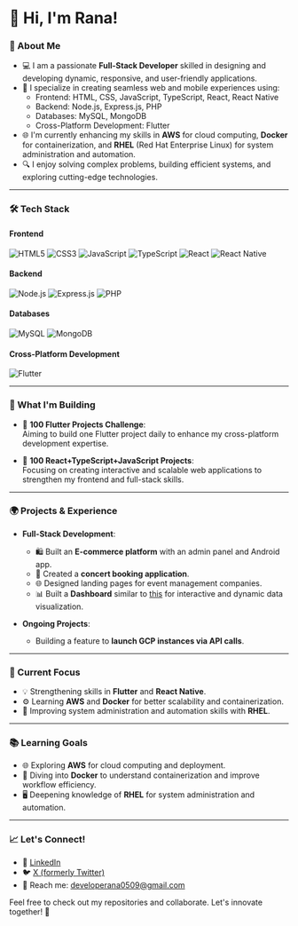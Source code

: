 # 👋 Hi, I'm Rana!

### 🌟 About Me
- 💻 I am a passionate **Full-Stack Developer** skilled in designing and developing dynamic, responsive, and user-friendly applications.  
- 🚀 I specialize in creating seamless web and mobile experiences using:
  - Frontend: HTML, CSS, JavaScript, TypeScript, React, React Native  
  - Backend: Node.js, Express.js, PHP  
  - Databases: MySQL, MongoDB  
  - Cross-Platform Development: Flutter  
- 🌐 I'm currently enhancing my skills in **AWS** for cloud computing, **Docker** for containerization, and **RHEL** (Red Hat Enterprise Linux) for system administration and automation.
- 🔍 I enjoy solving complex problems, building efficient systems, and exploring cutting-edge technologies.

---

### 🛠️ Tech Stack
#### Frontend
![HTML5](https://img.shields.io/badge/-HTML5-E34F26?style=flat&logo=html5&logoColor=white)
![CSS3](https://img.shields.io/badge/-CSS3-1572B6?style=flat&logo=css3&logoColor=white)
![JavaScript](https://img.shields.io/badge/-JavaScript-F7DF1E?style=flat&logo=javascript&logoColor=black)
![TypeScript](https://img.shields.io/badge/-TypeScript-3178C6?style=flat&logo=typescript&logoColor=white)
![React](https://img.shields.io/badge/-React-61DAFB?style=flat&logo=react&logoColor=black)
![React Native](https://img.shields.io/badge/-React%20Native-61DAFB?style=flat&logo=react&logoColor=black)

#### Backend
![Node.js](https://img.shields.io/badge/-Node.js-339933?style=flat&logo=node.js&logoColor=white)
![Express.js](https://img.shields.io/badge/-Express.js-000000?style=flat&logo=express&logoColor=white)
![PHP](https://img.shields.io/badge/-PHP-777BB4?style=flat&logo=php&logoColor=white)

#### Databases
![MySQL](https://img.shields.io/badge/-MySQL-4479A1?style=flat&logo=mysql&logoColor=white)
![MongoDB](https://img.shields.io/badge/-MongoDB-47A248?style=flat&logo=mongodb&logoColor=white)

#### Cross-Platform Development
![Flutter](https://img.shields.io/badge/-Flutter-02569B?style=flat&logo=flutter&logoColor=white)

---

### 🔨 What I'm Building
- 🚀 **100 Flutter Projects Challenge**:  
  Aiming to build one Flutter project daily to enhance my cross-platform development expertise.  

- 🌟 **100 React+TypeScript+JavaScript Projects**:  
  Focusing on creating interactive and scalable web applications to strengthen my frontend and full-stack skills.  

---

### 🌍 Projects & Experience
- **Full-Stack Development**:
  - 🛍️ Built an **E-commerce platform** with an admin panel and Android app.
  - 🎵 Created a **concert booking application**.
  - 🌐 Designed landing pages for event management companies.
  - 📊 Built a **Dashboard** similar to [this](https://dashstack-react.netlify.app/) for interactive and dynamic data visualization.

- **Ongoing Projects**:
  - Building a feature to **launch GCP instances via API calls**.

---

### 🎯 Current Focus
- 💡 Strengthening skills in **Flutter** and **React Native**.
- ⚙️ Learning **AWS** and **Docker** for better scalability and containerization.
- 🔧 Improving system administration and automation skills with **RHEL**.

---

### 📚 Learning Goals
- 🌐 Exploring **AWS** for cloud computing and deployment.
- 🐳 Diving into **Docker** to understand containerization and improve workflow efficiency.
- 🖥️ Deepening knowledge of **RHEL** for system administration and automation.

---

### 📈 Let's Connect!
- 💼 [LinkedIn](https://www.linkedin.com/in/rana-yograj-b90111228/)  
- 🐦 [X (formerly Twitter)](https://x.com/ranaDeve0)  
- 📧 Reach me: developerana0509@gmail.com  

Feel free to check out my repositories and collaborate. Let's innovate together! 🚀

